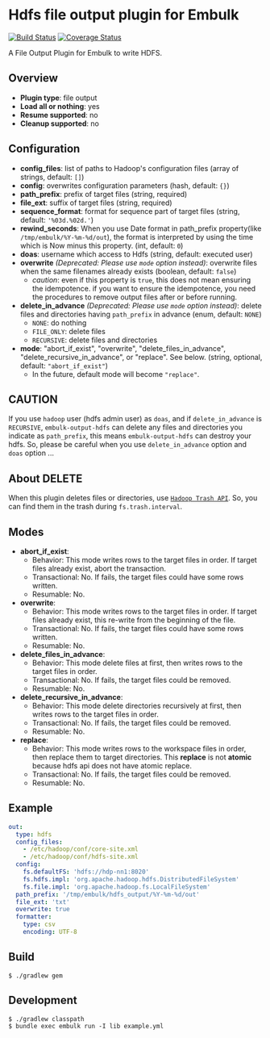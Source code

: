 # Hdfs file output plugin for Embulk

[![Build Status](https://travis-ci.org/civitaspo/embulk-output-hdfs.svg)](https://travis-ci.org/civitaspo/embulk-output-hdfs)
[![Coverage Status](https://coveralls.io/repos/github/civitaspo/embulk-output-hdfs/badge.svg?branch=master)](https://coveralls.io/github/civitaspo/embulk-output-hdfs?branch=master)

A File Output Plugin for Embulk to write HDFS.

## Overview

* **Plugin type**: file output
* **Load all or nothing**: yes
* **Resume supported**: no
* **Cleanup supported**: no

## Configuration

- **config_files**: list of paths to Hadoop's configuration files (array of strings, default: `[]`)
- **config**: overwrites configuration parameters (hash, default: `{}`)
- **path_prefix**: prefix of target files (string, required)
- **file_ext**: suffix of target files (string, required)
- **sequence_format**: format for sequence part of target files (string, default: `'%03d.%02d.'`)
- **rewind_seconds**: When you use Date format in path_prefix property(like `/tmp/embulk/%Y-%m-%d/out`), the format is interpreted by using the time which is Now minus this property. (int, default: `0`)
- **doas**: username which access to Hdfs (string, default: executed user)
- **overwrite** *(Deprecated: Please use `mode` option instead)*: overwrite files when the same filenames already exists (boolean, default: `false`)
    - *caution*: even if this property is `true`, this does not mean ensuring the idempotence. if you want to ensure the idempotence, you need the procedures to remove output files after or before running. 
- **delete_in_advance** *(Deprecated: Please use `mode` option instead)*: delete files and directories having `path_prefix` in advance (enum, default: `NONE`)
    - `NONE`: do nothing
    - `FILE_ONLY`: delete files
    - `RECURSIVE`: delete files and directories
- **mode**: "abort_if_exist", "overwrite", "delete_files_in_advance", "delete_recursive_in_advance", or "replace". See below. (string, optional, default: `"abort_if_exist"`)
    * In the future, default mode will become `"replace"`.

## CAUTION
If you use `hadoop` user (hdfs admin user) as `doas`, and if `delete_in_advance` is `RECURSIVE`,
`embulk-output-hdfs` can delete any files and directories you indicate as `path_prefix`,
this means `embulk-output-hdfs` can destroy your hdfs.
So, please be careful when you use `delete_in_advance` option and `doas` option ...

## About DELETE

When this plugin deletes files or directories, use [`Hadoop Trash API`](https://hadoop.apache.org/docs/r2.8.0/api/org/apache/hadoop/fs/Trash.html). So, you can find them in the trash during `fs.trash.interval`.

## Modes

* **abort_if_exist**:
    * Behavior: This mode writes rows to the target files in order. If target files already exist, abort the transaction.
    * Transactional: No. If fails, the target files could have some rows written.
    * Resumable: No.
* **overwrite**:
    * Behavior: This mode writes rows to the target files in order. If target files already exist, this re-write from the beginning of the file.
    * Transactional: No. If fails, the target files could have some rows written.
    * Resumable: No.
* **delete_files_in_advance**:
    * Behavior: This mode delete files at first, then writes rows to the target files in order.
    * Transactional: No. If fails, the target files could be removed.
    * Resumable: No.
* **delete_recursive_in_advance**:
    * Behavior: This mode delete directories recursively at first, then writes rows to the target files in order.
    * Transactional: No. If fails, the target files could be removed.
    * Resumable: No.
* **replace**:
    * Behavior: This mode writes rows to the workspace files in order, then replace them to target directories. This **replace** is not **atomic** because hdfs api does not have atomic replace. 
    * Transactional: No. If fails, the target files could be removed. 
    * Resumable: No.

## Example

```yaml
out:
  type: hdfs
  config_files:
    - /etc/hadoop/conf/core-site.xml
    - /etc/hadoop/conf/hdfs-site.xml
  config:
    fs.defaultFS: 'hdfs://hdp-nn1:8020'
    fs.hdfs.impl: 'org.apache.hadoop.hdfs.DistributedFileSystem'
    fs.file.impl: 'org.apache.hadoop.fs.LocalFileSystem'
  path_prefix: '/tmp/embulk/hdfs_output/%Y-%m-%d/out'
  file_ext: 'txt'
  overwrite: true
  formatter:
    type: csv
    encoding: UTF-8
```


## Build

```
$ ./gradlew gem
```

## Development

```
$ ./gradlew classpath
$ bundle exec embulk run -I lib example.yml
```
